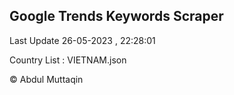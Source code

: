 

## Google Trends Keywords Scraper 
 
Last Update 26-05-2023 , 22:28:01

Country List :
VIETNAM.json



© Abdul Muttaqin 
